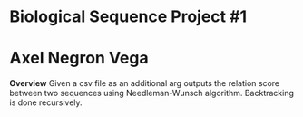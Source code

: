 # Biological Sequence Project #1

# Axel Negron Vega

**Overview**
Given a csv file as an additional arg outputs the relation score between two sequences
using Needleman-Wunsch algorithm. Backtracking is done recursively.
